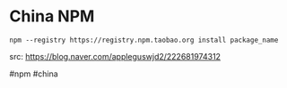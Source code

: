 # China NPM

```
npm --registry https://registry.npm.taobao.org install package_name
```

src: https://blog.naver.com/appleguswjd2/222681974312

#npm #china